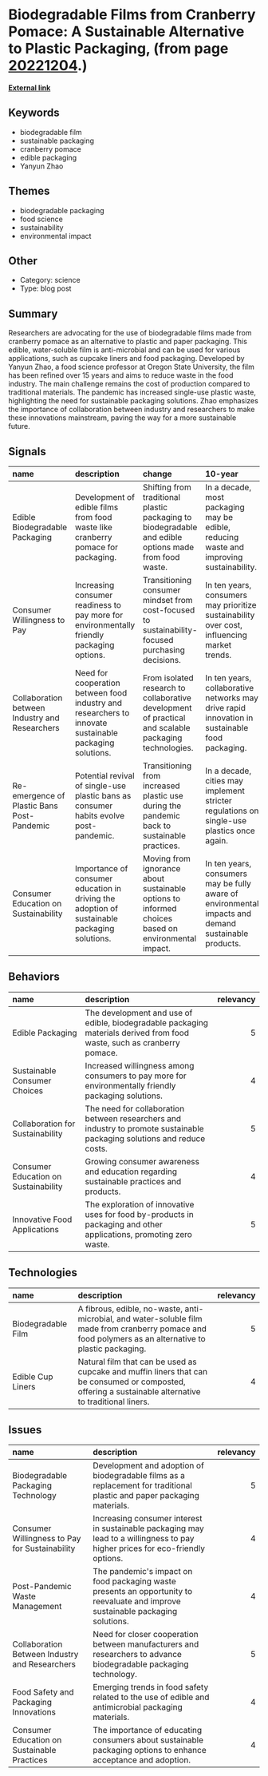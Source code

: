 # __Biodegradable Films from Cranberry Pomace: A Sustainable Alternative to Plastic Packaging__, (from page [20221204](https://kghosh.substack.com/p/20221204).)

__[External link](https://modernfarmer.com/2022/11/cranberry-film-packaging/)__



## Keywords

* biodegradable film
* sustainable packaging
* cranberry pomace
* edible packaging
* Yanyun Zhao

## Themes

* biodegradable packaging
* food science
* sustainability
* environmental impact

## Other

* Category: science
* Type: blog post

## Summary

Researchers are advocating for the use of biodegradable films made from cranberry pomace as an alternative to plastic and paper packaging. This edible, water-soluble film is anti-microbial and can be used for various applications, such as cupcake liners and food packaging. Developed by Yanyun Zhao, a food science professor at Oregon State University, the film has been refined over 15 years and aims to reduce waste in the food industry. The main challenge remains the cost of production compared to traditional materials. The pandemic has increased single-use plastic waste, highlighting the need for sustainable packaging solutions. Zhao emphasizes the importance of collaboration between industry and researchers to make these innovations mainstream, paving the way for a more sustainable future.

## Signals

| name                                           | description                                                                                             | change                                                                                                | 10-year                                                                                              | driving-force                                                                                  |   relevancy |
|:-----------------------------------------------|:--------------------------------------------------------------------------------------------------------|:------------------------------------------------------------------------------------------------------|:-----------------------------------------------------------------------------------------------------|:-----------------------------------------------------------------------------------------------|------------:|
| Edible Biodegradable Packaging                 | Development of edible films from food waste like cranberry pomace for packaging.                        | Shifting from traditional plastic packaging to biodegradable and edible options made from food waste. | In a decade, most packaging may be edible, reducing waste and improving sustainability.              | Growing consumer demand for sustainable and eco-friendly packaging solutions.                  |           4 |
| Consumer Willingness to Pay                    | Increasing consumer readiness to pay more for environmentally friendly packaging options.               | Transitioning consumer mindset from cost-focused to sustainability-focused purchasing decisions.      | In ten years, consumers may prioritize sustainability over cost, influencing market trends.          | Heightened environmental awareness and desire to combat plastic waste among consumers.         |           5 |
| Collaboration between Industry and Researchers | Need for cooperation between food industry and researchers to innovate sustainable packaging solutions. | From isolated research to collaborative development of practical and scalable packaging technologies. | In ten years, collaborative networks may drive rapid innovation in sustainable food packaging.       | The urgency of addressing environmental issues and waste management challenges.                |           4 |
| Re-emergence of Plastic Bans Post-Pandemic     | Potential revival of single-use plastic bans as consumer habits evolve post-pandemic.                   | Transitioning from increased plastic use during the pandemic back to sustainable practices.           | In a decade, cities may implement stricter regulations on single-use plastics once again.            | Public health concerns and the push for sustainable practices following the pandemic.          |           4 |
| Consumer Education on Sustainability           | Importance of consumer education in driving the adoption of sustainable packaging solutions.            | Moving from ignorance about sustainable options to informed choices based on environmental impact.    | In ten years, consumers may be fully aware of environmental impacts and demand sustainable products. | Increased access to information and education about sustainability and eco-friendly practices. |           5 |

## Behaviors

| name                                 | description                                                                                                              |   relevancy |
|:-------------------------------------|:-------------------------------------------------------------------------------------------------------------------------|------------:|
| Edible Packaging                     | The development and use of edible, biodegradable packaging materials derived from food waste, such as cranberry pomace.  |           5 |
| Sustainable Consumer Choices         | Increased willingness among consumers to pay more for environmentally friendly packaging solutions.                      |           4 |
| Collaboration for Sustainability     | The need for collaboration between researchers and industry to promote sustainable packaging solutions and reduce costs. |           5 |
| Consumer Education on Sustainability | Growing consumer awareness and education regarding sustainable practices and products.                                   |           4 |
| Innovative Food Applications         | The exploration of innovative uses for food by-products in packaging and other applications, promoting zero waste.       |           5 |

## Technologies

| name               | description                                                                                                                                              |   relevancy |
|:-------------------|:---------------------------------------------------------------------------------------------------------------------------------------------------------|------------:|
| Biodegradable Film | A fibrous, edible, no-waste, anti-microbial, and water-soluble film made from cranberry pomace and food polymers as an alternative to plastic packaging. |           5 |
| Edible Cup Liners  | Natural film that can be used as cupcake and muffin liners that can be consumed or composted, offering a sustainable alternative to traditional liners.  |           4 |

## Issues

| name                                           | description                                                                                                                      |   relevancy |
|:-----------------------------------------------|:---------------------------------------------------------------------------------------------------------------------------------|------------:|
| Biodegradable Packaging Technology             | Development and adoption of biodegradable films as a replacement for traditional plastic and paper packaging materials.          |           5 |
| Consumer Willingness to Pay for Sustainability | Increasing consumer interest in sustainable packaging may lead to a willingness to pay higher prices for eco-friendly options.   |           4 |
| Post-Pandemic Waste Management                 | The pandemic's impact on food packaging waste presents an opportunity to reevaluate and improve sustainable packaging solutions. |           4 |
| Collaboration Between Industry and Researchers | Need for closer cooperation between manufacturers and researchers to advance biodegradable packaging technology.                 |           5 |
| Food Safety and Packaging Innovations          | Emerging trends in food safety related to the use of edible and antimicrobial packaging materials.                               |           4 |
| Consumer Education on Sustainable Practices    | The importance of educating consumers about sustainable packaging options to enhance acceptance and adoption.                    |           4 |